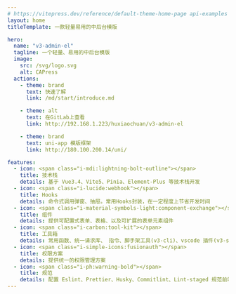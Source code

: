 ```yaml
---
# https://vitepress.dev/reference/default-theme-home-page api-examples  markdown-examples
layout: home
titleTemplate: 一款轻量易用的中后台模版

hero:
  name: "v3-admin-el"
  tagline: 一个轻量、易用的中后台模版
  image:
    src: /svg/logo.svg
    alt: CAPress
  actions:
    - theme: brand
      text: 快速了解
      link: /md/start/introduce.md

    - theme: alt
      text: 在GitLab上查看
      link: http://192.168.1.223/huxiaochuan/v3-admin-el

    - theme: brand
      text: uni-app 模版框架
      link: http://180.100.200.14/uni/

features:
  - icon: <span class="i-mdi:lightning-bolt-outline"></span>
    title: 技术栈
    details: 基于 Vue3.4、Vite5、Pinia、Element-Plus 等技术栈开发
  - icon: <span class="i-lucide:webhook"></span>
    title: Hooks
    details: 命令式调用弹窗、抽屉。常用Hooks封装，在一定程度上节省开发时间
  - icon: <span class="i-material-symbols-light:component-exchange"></span>
    title: 组件
    details: 提供可配置式表单、表格、以及可扩展的表单元素组件
  - icon: <span class="i-carbon:tool-kit"></span>
    title: 工具箱
    details: 常用函数、统一请求库、 指令、脚手架工具(v3-cli)、vscode 插件(v3-snippets)、自动化部署等
  - icon: <span class="i-simple-icons:fusionauth"></span>
    title: 权限方案
    details: 提供统一的权限管理方案
  - icon: <span class="i-ph:warning-bold"></span>
    title: 规范
    details: 配置 Eslint、Prettier、Husky、Commitlint、Lint-staged 规范前端工程代码规范
---
```

